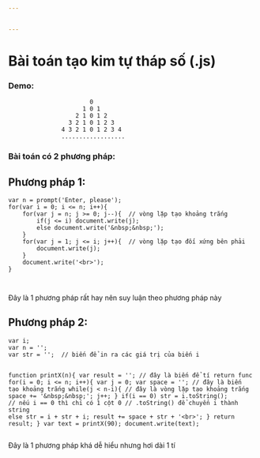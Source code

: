 ```yaml
---


---
```


<h1 id="bài-toán-tạo-kim-tự-tháp-số-.js">Bài toán tạo kim tự tháp số (.js)</h1>
<h3 id="demo">Demo:</h3>
<pre><code>                       0
                     1 0 1 
                   2 1 0 1 2
                 3 2 1 0 1 2 3
               4 3 2 1 0 1 2 3 4
               ..................
</code></pre>
<h3 id="bài-toán-có-2-phương-pháp">Bài toán có 2 phương pháp:</h3>
<h2 id="phương-pháp-1">Phương pháp 1:</h2>
<pre><code>var n = prompt('Enter, please');
for(var i = 0; i &lt;= n; i++){
    for(var j = n; j &gt;= 0; j--){  // vòng lặp tạo khoảng trắng
        if(j &lt;= i) document.write(j);
        else document.write('&amp;nbsp;&amp;nbsp;');
    }
    for(var j = 1; j &lt;= i; j++){  // vòng lặp tạo đối xứng bên phải
        document.write(j);
    }
    document.write('&lt;br&gt;');
}

</code></pre>
<p>Đây là 1 phương pháp rất hay nên suy luận theo phương pháp này</p>
<h2 id="phương-pháp-2">Phương pháp 2:</h2>
<pre><code>var i;
var n = '';
var str = '';  // biến để in ra các giá trị của biến i

function printX(n){
  var result = '';  // đây là biến để tí return func
  for(i = 0; i &lt;= n; i++){
    var j = 0;
    var space = '';  // đây là biến tạo khoảng trắng
    while(j &lt; n-i){  // đây là vòng lặp tạo khoảng trắng
      space += '&amp;nbsp;&amp;nbsp;';
      j++;
    }
    if(i == 0) str = i.toString();  // nếu i == 0 thì chỉ có 1 cột 0
                                    // .toString() để chuyển i thành string
    else str = i + str + i;
    result += space + str + '&lt;br&gt;';
  }
  return result;
}
var text = printX(90);
document.write(text);
</code></pre>
<p>Đây là 1 phương pháp khá dễ hiểu nhưng hơi dài 1 tí</p>

